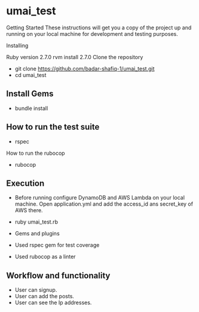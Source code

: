 # umai_test

Getting Started These instructions will get you a copy of the project up and running on your local machine for development and testing purposes.

Installing

Ruby version 2.7.0
rvm install 2.7.0
Clone the repository

- git clone https://github.com/badar-shafiq-1/umai_test.git
- cd umai_test

## Install Gems
- bundle install

## How to run the test suite
- rspec

How to run the rubocop
- rubocop

## Execution
- Before running configure DynamoDB and AWS Lambda on your local machine. Open application.yml and add the access_id ans secret_key of AWS there.

- ruby umai_test.rb
- Gems and plugins

- Used rspec gem for test coverage
- Used rubocop as a linter

## Workflow and functionality
- User can signup.
- User can add the posts.
- User can see the Ip addresses.
